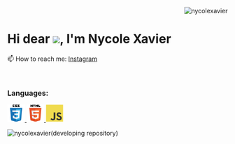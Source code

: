 

<p align="right"><img src="https://komarev.com/ghpvc/?username=nycolexavier&label=Profile%20views&color=0e75b6&style=flat" alt="nycolexavier" /> </p>

# Hi dear <img src="https://raw.githubusercontent.com/kaueMarques/kaueMarques/master/hi.gif" width="30px">, I'm Nycole Xavier</h1>




📫 How to reach me: 
[Instagram](https://www.instagram.com/nycolexavierr/)

&nbsp;

<h3 align="left">Languages:</h3>
<p align="left"> <a href="https://www.w3schools.com/css/" target="_blank"> <img src="https://raw.githubusercontent.com/devicons/devicon/master/icons/css3/css3-original-wordmark.svg" alt="css3" width="40" height="40"/> </a> <a href="https://www.w3.org/html/" target="_blank"> <img src="https://raw.githubusercontent.com/devicons/devicon/master/icons/html5/html5-original-wordmark.svg" alt="html5" width="40" height="40"/> </a> <a href="https://developer.mozilla.org/en-US/docs/Web/JavaScript" target="_blank"> <img src="https://raw.githubusercontent.com/devicons/devicon/master/icons/javascript/javascript-original.svg" alt="javascript" width="40" height="40"/> </a> </p>

<p><img align="left" src="https://github-readme-stats.vercel.app/api/top-langs?username=nycolexavier&show_icons=true&locale=en&layout=compact" alt="nycolexavier" /></p>

<!--<p>&nbsp;<img align="center" src="https://github-readme-stats.vercel.app/api?username=nycolexavier&show_icons=true&locale=en" alt="nycolexavier" /></p>

<!--<p><img align="center" src="https://github-readme-streak-stats.herokuapp.com/?user=nycolexavier&" alt="nycolexavier" /></p>
 <!-->
 
 (developing repository)
